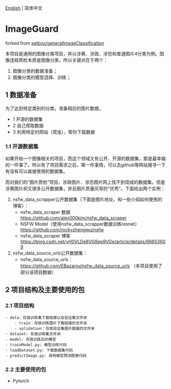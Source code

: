 [English](./README.md) | 简体中文
# ImageGuard

forked from [xqtbox/generalImageClassification](https://github.com/xqtbox/generalImageClassification)

本项目是通用的图像分类项目，并以涉黄、涉政、涉恐和普通图片4分类为例。图像违规质检本质是图像分类，所以关键点在于两个：

1. 图像分类的数据准备；
2. 图像分类的模型选择、训练；

## 1 数据准备

为了达到特定类别的分类，准备相应的图片数据，
- 1 开源的数据集
- 2 自己爬取数据
- 3 利用特定的网站（爬虫），帮你下载数据

### 1.1 开源数据集

如果开始一个图像相关的项目，而这个领域又有公开、开源的数据集，那是最幸福的一件事了。所以有了项目需求之后，第一件事情，可以去github等网站搜寻一下有没有可以直接使用的数据集。

而对我们的“图片质检”项目，涉政图片、涉恐图片网上找不到现成的数据集。但是涉黄图片却又很多公开数据集，并且图片质量灰常的“优秀”。下面给出两个实例：

1. nsfw_data_scrapper公开数据集（下面是图片地址，和一些介绍如何使用的博客）：
    - nsfw_data_scraper 数据 https://github.com/alex000kim/nsfw_data_scraper 
    - NSFW Model（使用nsfw_data_scrapper数据训练resnet） https://github.com/rockyzhengwu/nsfw
    - nsfw_data_scraper 博客 https://blog.csdn.net/yH0VLDe8VG8ep9VGe/article/details/86653609
2. nsfw_data_source_urls公开数据集：
    - nsfw_data_source_urls： https://github.com/EBazarov/nsfw_data_source_urls （本项目使用了部分该项目数据）

## 2 项目结构及主要使用的包

### 2.1 项目结构
```
- data：存放训练集下载链接以及验证集文件夹
    - train：存放训练图片下载链接的文件夹
    - validation：存放验证集图片数据的文件夹
- dataset: 存放训练集文件夹
- model: 存放训练后的模型
- trainModel.py: 模型训练代码
- loadDataset.py: 下载数据集代码
- predictImage.py: 调用模型预测图像代码
```

### 2.2 主要使用的包

- Pytorch